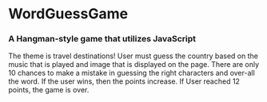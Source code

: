 # WordGuessGame
### A Hangman-style game that utilizes JavaScript

The theme is travel destinations! User must guess the country based on the music that is played and image that is displayed on the page. There are only 10 chances to make a mistake in guessing the right characters and over-all the word. If the user wins, then the points increase. If User reached 12 points, the game is over. 